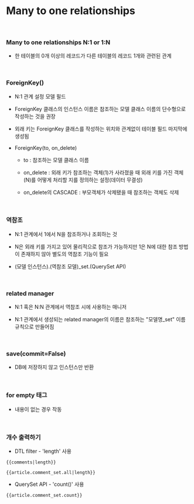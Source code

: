 # Many to one relationships

<br>

### Many to one relationships N:1 or 1:N

- 한 테이블의 0개 이상의 레코드가 다른 테이블의 레코드 1개와 관련된 관계

<br>

### ForeignKey()

- N:1 관계 설정 모델 필드

- ForeignKey 클래스의 인스턴스 이름은 참조하는 모델 클래스 이름의 단수형으로 작성하는 것을 권장

- 외래 키는 ForeignKey 클래스를 작성하는 위치와 관계없이 테이블 필드 마지막에 생성됨

- ForeignKey(to, on_delete)

    - to : 참조하는 모델 클래스 이름

    - on_delete : 외래 키가 참조하는 객체(1)가 사라졌을 때 외래 키를 가진 객체(N)를 어떻게 처리할 지를 정의하는 설정(데이터 무결성)

    - on_delete의 CASCADE : 부모객체가 삭제됐을 때 참조하는 객체도 삭제

<br>

### 역참조

- N:1 관계에서 1에서 N을 참조하거나 조회하는 것

- N은 외래 키를 가지고 있어 물리적으로 참조가 가능하지만 1은 N에 대한 참조 방법이 존재하지 않아 별도의 역참조 기능이 필요

- (모델 인스턴스).(역참조 모델)_set.(QuerySet API)

<br>

### related manager

- N:1 혹은 N:N 관계에서 역참조 시에 사용하는 매니저

- N:1 관계에서 생성되는 related manager의 이름은 참조하는 "모델명_set" 이름 규칙으로 만들어짐

<br>

### save(commit=False)

- DB에 저장하지 않고 인스턴스만 반환

<br>

### for empty 태그

- 내용이 없는 경우 작동

<br>

### 개수 출력하기

- DTL filter - 'length' 사용

```
{{comments|length}}

{{article.comment_set.all|length}}
```

- QuerySet API - 'count()' 사용

```
{{article.comment_set.count}}
```